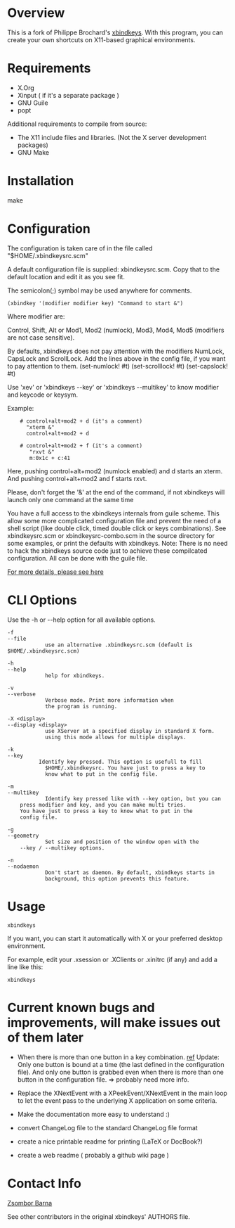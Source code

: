 

# Overview

This is a fork of Philippe Brochard's [xbindkeys](http://www.nongnu.org/xbindkeys/xbindkeys.html).
With this program, you can create your own shortcuts on X11-based graphical environments.

# Requirements

- X.Org
- Xinput ( if it's a separate package )
- GNU Guile
- popt

Additional requirements to compile from source:
    
- The X11 include files and libraries. (Not the X server development packages)
- GNU Make

# Installation

  make

# Configuration

The configuration is taken care of in the file called 
	"$HOME/.xbindkeysrc.scm"

A default configuration file is supplied: xbindkeysrc.scm.
Copy that to the default location and edit it as you see fit.

The semicolon(;) symbol may be used anywhere for comments. 

	(xbindkey '(modifier modifier key) "Command to start &")

Where modifier are:

Control, Shift, Alt or Mod1, Mod2 (numlock), Mod3, Mod4, Mod5 (modifiers are not case sensitive).

By defaults, xbindkeys does not pay attention with the modifiers
NumLock, CapsLock and ScrollLock.
Add the lines above in the config file, if you want to pay attention to them.
	(set-numlock! #t)
	(set-scrolllock! #t)
	(set-capslock! #t)


Use 'xev' or 'xbindkeys --key' or 'xbindkeys --multikey' to know modifier 
and keycode or keysym.

Example:

        # control+alt+mod2 + d (it's a comment)
          "xterm &"
          control+alt+mod2 + d

        # control+alt+mod2 + f (it's a comment)
           "rxvt &"
           m:0x1c + c:41

Here, pushing control+alt+mod2 (numlock enabled) and d starts  an xterm.
And pushing control+alt+mod2 and f starts rxvt.

Please, don't forget the '&' at the end of the command,
if not xbindkeys will launch only one command at the same time

You have a full access to the xbindkeys internals from guile scheme. This allow some more complicated configuration file and prevent the need of a shell script (like double click, timed double click or keys combinations). See xbindkeysrc.scm or xbindkeysrc-combo.scm in the source directory for some
examples, or print the defaults with xbindkeys.
Note: There is no need to hack the xbindkeys
source code just to achieve these compilcated configuration. All can be done with the guile file.

[For more details, please see here](http://www.gnu.org/software/guile/guile.html)

# CLI Options

Use the -h or --help option for all available options.

	-f
	--file
                use an alternative .xbindkeysrc.scm (default is $HOME/.xbindkeysrc.scm)

	-h
	--help
                help for xbindkeys.

	-v
	--verbose
                Verbose mode. Print more information when
                the program is running.
         
	-X <display>
	--display <display>
                use XServer at a specified display in standard X form.
                using this mode allows for multiple displays.

	-k
	--key
              Identify key pressed. This option is usefull to fill
                $HOME/.xbindkeysrc. You have just to press a key to
                know what to put in the config file.

	-m
	--multikey
                Identify key pressed like with --key option, but you can 
		press modifier and key, and you can make multi tries.
		You have just to press a key to know what to put in the 
		config file.

	-g
	--geometry
                Set size and position of the window open with the 
		--key / --multikey options.

	-n
	--nodaemon
                Don't start as daemon. By default, xbindkeys starts in
                background, this option prevents this feature.

# Usage

	xbindkeys

If you want, you can start it automatically with X or your preferred desktop environment.

For example, edit your .xsession or .XClients or .xinitrc (if any) and add a line like this:

	xbindkeys

# Current known bugs and improvements, will make issues out of them later

- When there is more than one button in a key combination. [ref](http://lists.nongnu.org/archive/html/xbindkeys-devel/2009-05/msg00001.html)  Update: Only one button is bound at a time (the last defined in the configuration file). And only one button is grabbed even when there is more than one button in the configuration file. => probably need more info.

- Replace the XNextEvent with a XPeekEvent/XNextEvent in the main loop to let the event pass to the underlying X application on some
    criteria.

- Make the documentation more easy to understand :)

- convert ChangeLog file to the standard ChangeLog file format

- create a nice printable readme for printing (LaTeX or DocBook?)

- create a web readme ( probably a github wiki page )

# Contact Info
[Zsombor Barna](mailto:unibro@mailo.com)

See other contributors in the original xbindkeys' AUTHORS file.
